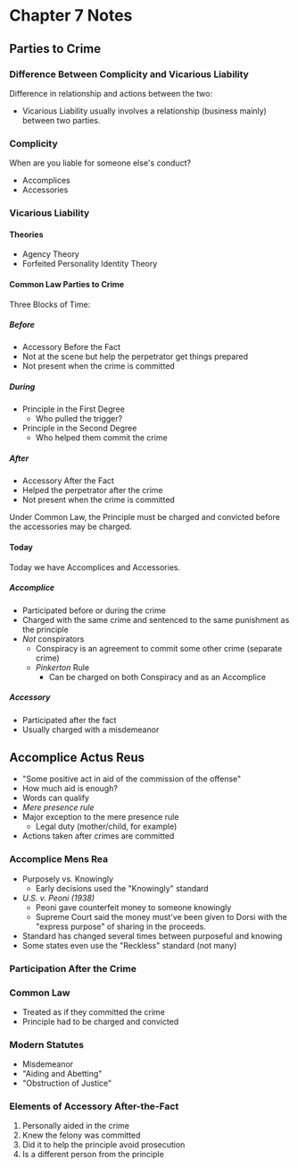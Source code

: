 # Chapter 7 Notes

## Parties to Crime

### Difference Between Complicity and Vicarious Liability

Difference in relationship and actions between the two:

- Vicarious Liability usually involves a relationship (business mainly) between two parties.

### Complicity

When are you liable for someone else's conduct?

- Accomplices
- Accessories

### Vicarious Liability

#### Theories

- Agency Theory
- Forfeited Personality Identity Theory

#### Common Law Parties to Crime

Three Blocks of Time:

##### Before

- Accessory Before the Fact
- Not at the scene but help the perpetrator get things prepared
- Not present when the crime is committed

##### During

- Principle in the First Degree
	- Who pulled the trigger?
- Principle in the Second Degree
	- Who helped them commit the crime

##### After

- Accessory After the Fact
- Helped the perpetrator after the crime
- Not present when the crime is committed

Under Common Law, the Principle must be charged and convicted before the accessories may be charged.

#### Today

Today we have Accomplices and Accessories.

##### Accomplice

- Participated before or during the crime
- Charged with the same crime and sentenced to the same punishment as the principle
- *Not* conspirators
	- Conspiracy is an agreement to commit some other crime (separate crime)
	- *Pinkerton* Rule
		- Can be charged on both Conspiracy and as an Accomplice

##### Accessory

- Participated after the fact
- Usually charged with a misdemeanor

## Accomplice Actus Reus

- "Some positive act in aid of the commission of the offense"
- How much aid is enough?
- Words can qualify
- *Mere presence rule*
- Major exception to the mere presence rule
	- Legal duty (mother/child, for example)
- Actions taken after crimes are committed

### Accomplice Mens Rea

- Purposely vs. Knowingly
	- Early decisions used the "Knowingly" standard
- *U.S. v. Peoni (1938)*
	- Peoni gave counterfeit money to someone knowingly
	- Supreme Court said the money must've been given to Dorsi with the "express purpose" of sharing in the proceeds.
- Standard has changed several times between purposeful and knowing
- Some states even use the "Reckless" standard (not many)

### Participation After the Crime

### Common Law

- Treated as if they committed the crime
- Principle had to be charged and convicted

### Modern Statutes

- Misdemeanor
- "Aiding and Abetting"
- "Obstruction of Justice"

### Elements of Accessory After-the-Fact

1. Personally aided in the crime
2. Knew the felony was committed
3. Did it to help the principle avoid prosecution
4. Is a different person from the principle